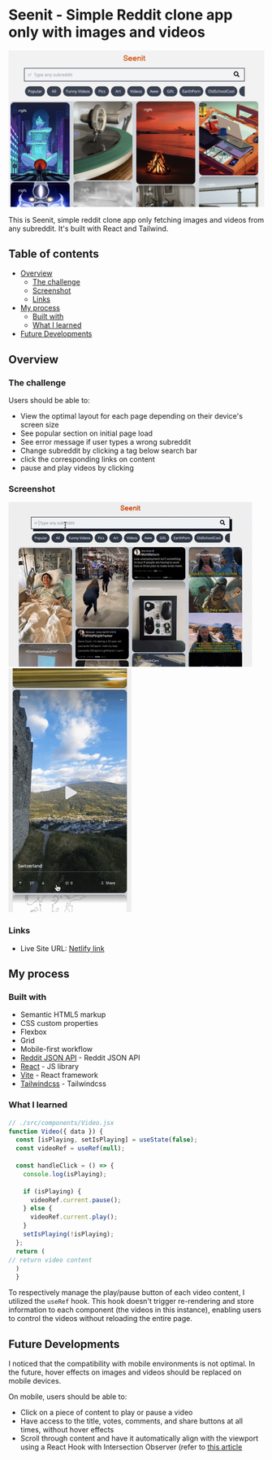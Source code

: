 # Seenit - Simple Reddit clone app only with images and videos

![thumbnail](public/screenshot.png)

This is Seenit, simple reddit clone app only fetching images and videos from any subreddit. It's built with React and Tailwind.

## Table of contents

- [Overview](#overview)
  - [The challenge](#the-challenge)
  - [Screenshot](#screenshot)
  - [Links](#links)
- [My process](#my-process)
  - [Built with](#built-with)
  - [What I learned](#what-i-learned)
- [Future Developments](#future-developments)

## Overview

### The challenge

Users should be able to:

- View the optimal layout for each page depending on their device's screen size
- See popular section on initial page load
- See error message if user types a wrong subreddit
- Change subreddit by clicking a tag below search bar
- click the corresponding links on content
- pause and play videos by clicking

### Screenshot

![thumbnail-1](public/thumbnail-1.gif)
![thumbnail-2](public/thumbnail-2.gif)

### Links

- Live Site URL: [Netlify link](https://seenit-reddit-clone.netlify.app)

## My process

### Built with

- Semantic HTML5 markup
- CSS custom properties
- Flexbox
- Grid
- Mobile-first workflow
- [Reddit JSON API](https://github.com/reddit-archive/reddit/wiki/JSON) - Reddit JSON API
- [React](https://reactjs.org/) - JS library
- [Vite](https://nextjs.org/) - React framework
- [Tailwindcss](https://tailwindcss.com) - Tailwindcss

### What I learned

```javascript
// ./src/components/Video.jsx
function Video({ data }) {
  const [isPlaying, setIsPlaying] = useState(false);
  const videoRef = useRef(null);

  const handleClick = () => {
    console.log(isPlaying);

    if (isPlaying) {
      videoRef.current.pause();
    } else {
      videoRef.current.play();
    }
    setIsPlaying(!isPlaying);
  };
  return (
// return video content
  )
  }
```

To respectively manage the play/pause button of each video content, I utilized the `useRef` hook. This hook doesn't trigger re-rendering and store information to each component (the videos in this instance), enabling users to control the videos without reloading the entire page.

## Future Developments

I noticed that the compatibility with mobile environments is not optimal. In the future, hover effects on images and videos should be replaced on mobile devices.
  
On mobile, users should be able to:

- Click on a piece of content to play or pause a video
- Have access to the title, votes, comments, and share buttons at all times, without hover effects
- Scroll through content and have it automatically align with the viewport using a React Hook with Intersection Observer (refer to [this article](https://blog.logrocket.com/build-custom-tiktok-autoplay-react-hook-intersection-observer/)

